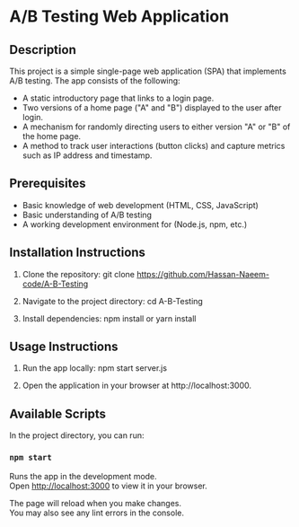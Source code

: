 # A/B Testing Web Application

## Description
This project is a simple single-page web application (SPA) that implements A/B testing. The app consists of the following:

- A static introductory page that links to a login page.
- Two versions of a home page ("A" and "B") displayed to the user after login.
- A mechanism for randomly directing users to either version "A" or "B" of the home page.
- A method to track user interactions (button clicks) and capture metrics such as IP address and timestamp.

## Prerequisites
- Basic knowledge of web development (HTML, CSS, JavaScript)
- Basic understanding of A/B testing
- A working development environment for (Node.js, npm, etc.)

## Installation Instructions
1. Clone the repository:
   git clone https://github.com/Hassan-Naeem-code/A-B-Testing

2. Navigate to the project directory:
   cd A-B-Testing

3. Install dependencies:
   npm install or yarn install   

## Usage Instructions

1. Run the app locally:
   npm start server.js

4. Open the application in your browser at http://localhost:3000.

## Available Scripts

In the project directory, you can run:

### `npm start`

Runs the app in the development mode.\
Open [http://localhost:3000](http://localhost:3000) to view it in your browser.

The page will reload when you make changes.\
You may also see any lint errors in the console.